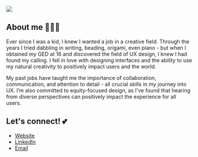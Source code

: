 <img src="10-15-banner.png" />

## About me 🧑🏾‍💻

Ever since I was a kid, I knew I wanted a job in a creative field. Through the years I tried dabbling in writing, beading, origami, even piano - but when I obtained my GED at 16 and discovered the field of UX design, I knew I had found my calling. I fell in love with designing interfaces and the ability to use my natural creativity to positively impact users and the world.

My past jobs have taught me the importance of collaboration, communication, and attention to detail - all crucial skills in my journey into UX. I’m also committed to equity-focused design, as I've found that hearing from diverse perspectives can positively impact the experience for all users.

## Let's connect! 💕
- [Website](https://firebreather65-portfolio.vercel.app/)
- [LinkedIn](https://www.linkedin.com/in/malycia-ashley/)
- [Email](mailto:malyciaashley@gmail.com)
